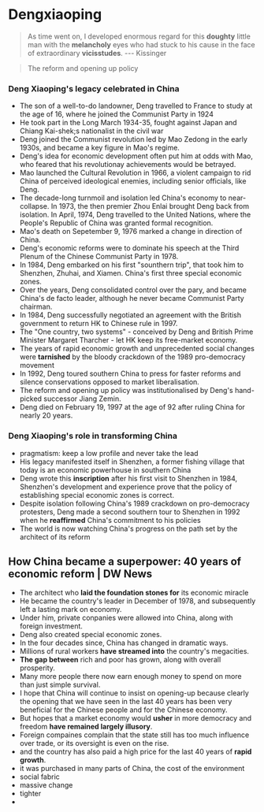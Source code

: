 # Dengxiaoping
> As time went on, I developed enormous regard for this **doughty** little man with the **melancholy** eyes who had stuck to his cause in the face of extraordinary **vicisstudes**. --- Kissinger

> The reform and opening up policy

### Deng Xiaoping's legacy celebrated in China
* The son of a well-to-do landowner, Deng travelled to France to study at the age of 16, where he joined the Communist Party in 1924
* He took part in the Long March 1934-35, fought against Japan and Chiang Kai-shek;s nationalist in the civil war
* Deng joined the Communist revolution led by Mao Zedong in the early 1930s, and became a key figure in Mao's regime.
* Deng's idea for economic development often put him at odds with Mao, who feared that his revolutionay achievements would be betrayed.
* Mao launched the Cultural Revolution in 1966, a violent campaign to rid China of perceived ideological enemies, including senior officials, like Deng.
* The decade-long turnmoil and isolation led China's economy to near-collapse. In 1973, the then premier Zhou Enlai brought Deng back from isolation. In April, 1974, Deng travelled to the United Nations, where the People's Republic of China was granted formal recognition.
* Mao's death on Sepetember 9, 1976 marked a change in direction of China.
* Deng's economic reforms were to dominate his speech at the Third Plenum of the Chinese Communist Party in 1978.
* In 1984, Deng embarked on his first "sounthern trip", that took him to Shenzhen, Zhuhai, and Xiamen. China's first three special economic zones.
* Over the years, Deng consolidated control over the pary, and became China's de facto leader, although he never became Communist Party chairman.
* In 1984, Deng successfully negotiated an agreement with the British government to return HK to Chinese rule in 1997.
* The "One country, two systems" - conceived by Deng and British Prime Minister Margaret Tharcher - let HK keep its free-market economy.
* The years of rapid economic growth and unprecedented social changes were **tarnished** by the bloody crackdown of the 1989 pro-democracy movement
* In 1992, Deng toured southern China to press for faster reforms and silence conservations opposed to market liberalisation.
* The reform and opening up policy was institutionalised by Deng's hand-picked successor Jiang Zemin.
* Deng died on February 19, 1997 at the age of 92 after ruling China for nearly 20 years.


### Deng Xiaoping's role in transforming China
* pragmatism: keep a low profile and never take the lead
* His legacy manifested itself in Shenzhen, a former fishing village that today is an economic powerhouse in southern China
* Deng wrote this **inscription** after his first visit to Shenzhen in 1984, Shenzhen's development and experience prove that the policy of establishing special economic zones is correct.
* Despite isolation following China's 1989 crackdown on pro-democracy protesters, Deng made a second southern tour to Shenzhen in 1992 when he **reaffirmed** China's commitment to his policies
* The world is now watching China's progress on the path set by the architect of its reform

## How China became a superpower: 40 years of economic reform | DW News
* The architect who **laid the foundation stones for** its economic miracle
* He became the country's leader in December of 1978, and subsequently left a lasting mark on economy.
* Under him, private conpanies were allowed into China, along with foreign investment.
* Deng also created special economic zones.
* In the four decades since, China has changed in dramatic ways.
* Millions of rural workers **have streamed into** the country's megacities.
* **The gap between** rich and poor has grown, along with overall prosperity.
* Many more people there now earn enough money to spend on more than just simple survival.
* I hope that China will continue to insist on opening-up because clearly the opening that we have seen in the last 40 years has been very beneficial for the Chinese people and for the Chinese economy.
* But hopes that a market economy would **usher** in more democracy and freedom **have remained largely illusory**.
* Foreign compaines complain that the state still has too much influence over trade, or its oversight is even on the rise.
* and the country has also paid a high price for the last 40 years of **rapid growth**.
* it was purchased in many parts of China, the cost of the environment
* social fabric
* massive change
* tighter
* 












